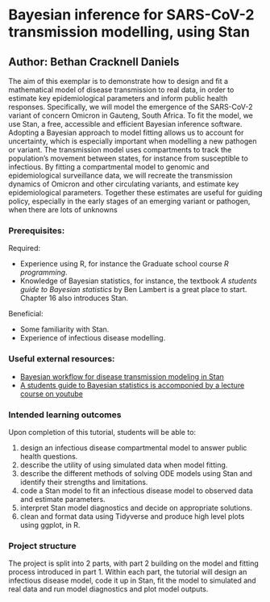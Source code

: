 # Bayesian inference for SARS-CoV-2 transmission modelling, using Stan

## Author: Bethan Cracknell Daniels

The aim of this exemplar is to demonstrate how to design and fit a mathematical model of disease transmission to real data, in order to estimate key epidemiological parameters and inform public health responses. Specifically, we will model the emergence of the SARS-CoV-2 variant of concern Omicron in Gauteng, South Africa. To fit the model, we use Stan, a free, accessible and efficient Bayesian inference software. Adopting a Bayesian approach to model fitting allows us to account for uncertainty, which is especially important when modelling a new pathogen or variant. The transmission model uses compartments to track the population’s movement between states, for instance from susceptible to infectious. By fitting a compartmental model to genomic and epidemiological surveillance data, we will recreate the transmission dynamics of Omicron and other circulating variants, and estimate key epidemiological parameters. Together these estimates are useful for guiding policy, especially in the early stages of an emerging variant or pathogen, when there are lots of unknowns

### Prerequisites:

Required:
- Experience using R, for instance the Graduate school course *R programming*.
- Knowledge of Bayesian statistics, for instance, the textbook *A students guide to Bayesian statistics* by Ben Lambert is a great place to start. Chapter 16 also introduces Stan. 

Beneficial:
- Some familiarity with Stan. 
- Experience of infectious disease modelling. 

### Useful external resources:

- [Bayesian workflow for disease transmission modeling in Stan](https://mc-stan.org/users/documentation/case-studies/boarding_school_case_study.html#2_using_simulated_data_to_understand_our_model)
- [A students guide to Bayesian statistics is accomponied by a lecture course on youtube](https://www.youtube.com/playlist?list=PLwJRxp3blEvZ8AKMXOy0fc0cqT61GsKCG)


### Intended learning outcomes

Upon completion of this tutorial, students will be able to:

1.	design an infectious disease compartmental model to answer public health questions. 
2.	describe the utility of using simulated data when model fitting. 
3.  describe the different methods of solving ODE models using Stan and identify their strengths and limitations. 
3.	code a Stan model to fit an infectious disease model to observed data and estimate parameters.
5.  interpret Stan model diagnostics and decide on appropriate solutions. 
4.	clean and format data using Tidyverse and produce high level plots using ggplot, in R. 

### Project structure 

The project is split into 2 parts, with part 2 building on the model and fitting process introduced in part 1. Within each part, the tutorial will design an infectious disease model, code it up in Stan, fit the model to simulated and real data and run model diagnostics and plot model outputs. 


